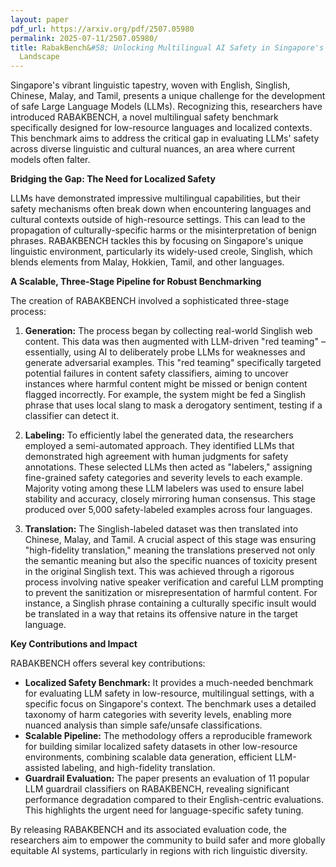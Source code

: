 ```yaml
---
layout: paper
pdf_url: https://arxiv.org/pdf/2507.05980
permalink: 2025-07-11/2507.05980/
title: RabakBench&#58; Unlocking Multilingual AI Safety in Singapore's Unique Linguistic
  Landscape
---
```




Singapore's vibrant linguistic tapestry, woven with English, Singlish, Chinese, Malay, and Tamil, presents a unique challenge for the development of safe Large Language Models (LLMs). Recognizing this, researchers have introduced RABAKBENCH, a novel multilingual safety benchmark specifically designed for low-resource languages and localized contexts. This benchmark aims to address the critical gap in evaluating LLMs' safety across diverse linguistic and cultural nuances, an area where current models often falter.

**Bridging the Gap: The Need for Localized Safety**

LLMs have demonstrated impressive multilingual capabilities, but their safety mechanisms often break down when encountering languages and cultural contexts outside of high-resource settings. This can lead to the propagation of culturally-specific harms or the misinterpretation of benign phrases. RABAKBENCH tackles this by focusing on Singapore's unique linguistic environment, particularly its widely-used creole, Singlish, which blends elements from Malay, Hokkien, Tamil, and other languages.

**A Scalable, Three-Stage Pipeline for Robust Benchmarking**

The creation of RABAKBENCH involved a sophisticated three-stage process:

1.  **Generation:** The process began by collecting real-world Singlish web content. This data was then augmented with LLM-driven "red teaming" – essentially, using AI to deliberately probe LLMs for weaknesses and generate adversarial examples. This "red teaming" specifically targeted potential failures in content safety classifiers, aiming to uncover instances where harmful content might be missed or benign content flagged incorrectly. For example, the system might be fed a Singlish phrase that uses local slang to mask a derogatory sentiment, testing if a classifier can detect it.

2.  **Labeling:** To efficiently label the generated data, the researchers employed a semi-automated approach. They identified LLMs that demonstrated high agreement with human judgments for safety annotations. These selected LLMs then acted as "labelers," assigning fine-grained safety categories and severity levels to each example. Majority voting among these LLM labelers was used to ensure label stability and accuracy, closely mirroring human consensus. This stage produced over 5,000 safety-labeled examples across four languages.

3.  **Translation:** The Singlish-labeled dataset was then translated into Chinese, Malay, and Tamil. A crucial aspect of this stage was ensuring "high-fidelity translation," meaning the translations preserved not only the semantic meaning but also the specific nuances of toxicity present in the original Singlish text. This was achieved through a rigorous process involving native speaker verification and careful LLM prompting to prevent the sanitization or misrepresentation of harmful content. For instance, a Singlish phrase containing a culturally specific insult would be translated in a way that retains its offensive nature in the target language.

**Key Contributions and Impact**

RABAKBENCH offers several key contributions:

*   **Localized Safety Benchmark:** It provides a much-needed benchmark for evaluating LLM safety in low-resource, multilingual settings, with a specific focus on Singapore's context. The benchmark uses a detailed taxonomy of harm categories with severity levels, enabling more nuanced analysis than simple safe/unsafe classifications.
*   **Scalable Pipeline:** The methodology offers a reproducible framework for building similar localized safety datasets in other low-resource environments, combining scalable data generation, efficient LLM-assisted labeling, and high-fidelity translation.
*   **Guardrail Evaluation:** The paper presents an evaluation of 11 popular LLM guardrail classifiers on RABAKBENCH, revealing significant performance degradation compared to their English-centric evaluations. This highlights the urgent need for language-specific safety tuning.

By releasing RABAKBENCH and its associated evaluation code, the researchers aim to empower the community to build safer and more globally equitable AI systems, particularly in regions with rich linguistic diversity.
